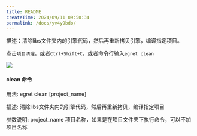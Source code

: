 ```yaml
---
title: README
createTime: 2024/09/11 09:50:34
permalink: /docs/yv4y9bdo/
---
```

描述：清除libs文件夹内的引擎代码，然后再重新拷贝引擎，编译指定项目。

点击`项目清理`，或者`Ctrl+Shift+C`，或者命令行输入`egret clean`

![](1.png)

#### clean 命令

用法:
    egret clean [project_name]


描述:
    清除libs文件夹内的引擎代码，然后再重新拷贝，编译指定项目


参数说明:
    project_name   项目名称，如果是在项目文件夹下执行命令，可以不加项目名称
